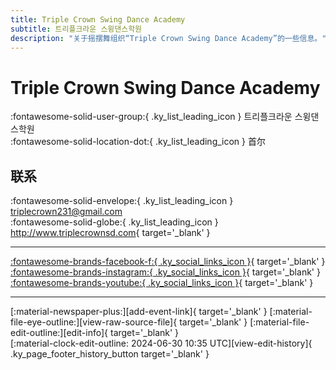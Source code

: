 ```yaml
---
title: Triple Crown Swing Dance Academy
subtitle: 트리플크라운 스윙댄스학원
description: "关于摇摆舞组织“Triple Crown Swing Dance Academy”的一些信息。"
---
```


# Triple Crown Swing Dance Academy

:fontawesome-solid-user-group:{ .ky_list_leading_icon } 트리플크라운 스윙댄스학원  
:fontawesome-solid-location-dot:{ .ky_list_leading_icon } 首尔  


## 联系

:fontawesome-solid-envelope:{ .ky_list_leading_icon } <triplecrown231@gmail.com>  
:fontawesome-solid-globe:{ .ky_list_leading_icon } <http://www.triplecrownsd.com>{ target='_blank' }  

---

 [:fontawesome-brands-facebook-f:{ .ky_social_links_icon }](https://www.facebook.com/TripleCrownSDA){ target='_blank' } [:fontawesome-brands-instagram:{ .ky_social_links_icon }](https://instagram.com/triplecrown_swingdance){ target='_blank' } [:fontawesome-brands-youtube:{ .ky_social_links_icon }](https://youtube.com/TripleCrownSwingDanceAcademy){ target='_blank' }

---

<div class="ky_page_footer" markdown>
<div class="ky_page_footer_trailing" markdown="span">
[:material-newspaper-plus:][add-event-link]{ target='_blank' }
[:material-file-eye-outline:][view-raw-source-file]{ target='_blank' }
[:material-file-edit-outline:][edit-info]{ target='_blank' }
</div>
<div class="ky_page_footer_leading" markdown="span">
[:material-clock-edit-outline: 2024-06-30 10:35 UTC][view-edit-history]{ .ky_page_footer_history_button target='_blank' }
</div>
</div>

[add-event-link]: https://github.com/swingdance/events/issues/new?assignees=&labels=add+event&projects=&template=02-add_entity.yml&title=%5Bkr%5D%20%3CName%3E&region=kr&province=Seoul&city=Seoul&org_id=triple-crown "添加活动"
[view-raw-source-file]: https://github.com/swingdance/orgs/blob/main/kr/triple-crown.json "查看原始源文件"
[edit-info]: https://github.com/swingdance/orgs/issues/new?assignees=&labels=update+org&projects=&template=03-update_entity.yml&title=%5Bkr%5D%20Triple%20Crown%20Swing%20Dance%20Academy&region=kr&id=triple-crown&name=Triple%20Crown%20Swing%20Dance%20Academy "编辑信息"

[view-edit-history]: https://github.com/swingdance/orgs/commits/main/kr/triple-crown.json "查看编辑历史"
